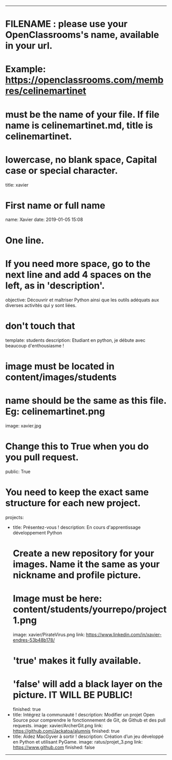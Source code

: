 ---

# FILENAME : please use your OpenClassrooms's name, available in your url.
# Example: https://openclassrooms.com/membres/celinemartinet
# must be the name of your file. If file name is celinemartinet.md, title is celinemartinet.
# lowercase, no blank space, Capital case or special character.
title: xavier

# First name or full name
name: Xavier
date: 2019-01-05 15:08

# One line.
# If you need more space, go to the next line and add 4 spaces on the left, as in 'description'.
objective: Découvrir et maîtriser Python ainsi que les outils adéquats aux diverses activités qui y sont liées.

# don't touch that
template: students
description:
    Etudiant en python, je débute avec beaucoup d'enthousiasme !

# image must be located in content/images/students
# name should be the same as this file. Eg: celinemartinet.png
image: xavier.jpg

# Change this to True when you do you pull request.
public: True

# You need to keep the exact same structure for each new project.
projects:
  - title: Présentez-vous !
    description: En cours d'apprentissage développement Python    
    # Create a new repository for your images. Name it the same as your nickname and profile picture.
    # Image must be here: content/students/yourrepo/project1.png
    image: xavier/PirateVirus.png
    link: https://www.linkedin.com/in/xavier-endres-53b48b178/
    # 'true' makes it fully available.
    # 'false' will add a black layer on the picture. IT WILL BE PUBLIC!
    finished: true
  - title: Intégrez la communauté !
    description: Modifier un projet Open Source pour comprendre le fonctionnement de Git, de Github et des pull requests. 
    image: xavier/ArcherGit.png
    link: https://github.com/Jackatoa/alumnis
    finished: true
  - title: Aidez MacGyver à sortir !
    description: Création d’un jeu développé en Python et utilisant PyGame.
    image: ratus/projet_3.png
    link: https://www.github.com
    finished: false
---
